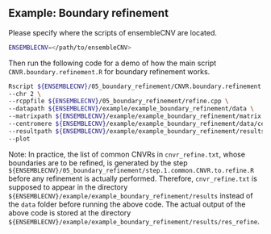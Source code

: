 ## Example: Boundary refinement

Please specify where the scripts of ensembleCNV are located.
```sh
ENSEMBLECNV=</path/to/ensembleCNV>
```

Then run the following code for a demo of how the main script `CNVR.boundary.refinement.R` for boundary refinement works.
```sh
Rscript ${ENSEMBLECNV}/05_boundary_refinement/CNVR.boundary.refinement.R \
--chr 2 \
--rcppfile ${ENSEMBLECNV}/05_boundary_refinement/refine.cpp \
--datapath ${ENSEMBLECNV}/example/example_boundary_refinement/data \
--matrixpath ${ENSEMBLECNV}/example/example_boundary_refinement/matrix \
--centromere ${ENSEMBLECNV}/example/example_boundary_refinement/data/centromere_hg19.txt \
--resultpath ${ENSEMBLECNV}/example/example_boundary_refinement/results \
--plot
```

Note: In practice, the list of common CNVRs in `cnvr_refine.txt`, whose boundaries are to be refined, is generated by the step `${ENSEMBLECNV}/05_boundary_refinement/step.1.common.CNVR.to.refine.R` before any refinement is actually performed. Therefore, `cnvr_refine.txt` is supposed to appear in the directory `${ENSEMBLECNV}/example/example_boundary_refinement/results` instead of the `data` folder before running the above code. The actual output of the above code is stored at the directory `${ENSEMBLECNV}/example/example_boundary_refinement/results/res_refine`.
